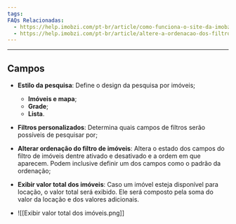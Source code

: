 ```yaml
---
tags:
FAQs Relacionadas:
  - https://help.imobzi.com/pt-br/article/como-funciona-o-site-da-imobzi-j55id3/#3-busca-interativa-por-mapa
  - https://help.imobzi.com/pt-br/article/altere-a-ordenacao-dos-filtros-de-imoveis-no-site-vcrrtf/
---
```

---
## Campos

- **Estilo da pesquisa**: Define o design da pesquisa por imóveis;
	- **Imóveis e mapa**;
	- **Grade**;
	- **Lista**.
- **Filtros personalizados**: Determina quais campos de filtros serão possíveis de pesquisar por;
- **Alterar ordenação do filtro de imóveis**: Altera o estado dos campos do filtro de imóveis dentre ativado e desativado e a ordem em que aparecem. Podem inclusive definir um dos campos como o padrão da ordenação;
- **Exibir valor total dos imóveis**: Caso um imóvel esteja disponível para locação, o valor total será exibido. Ele será composto pela soma do valor da locação e dos valores adicionais.

- ![[Exibir valor total dos imóveis.png]]
